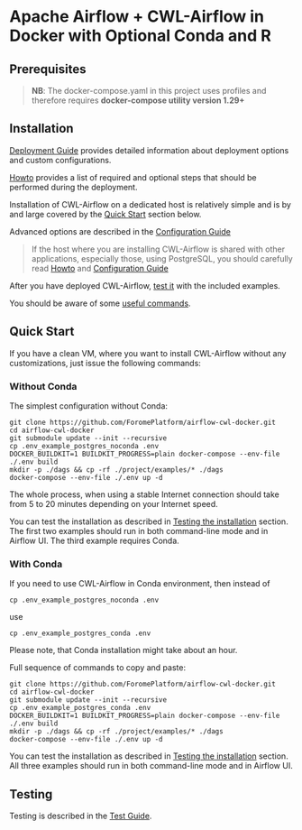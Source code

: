 # Apache Airflow + CWL-Airflow in Docker with Optional Conda and R

## Prerequisites 

>**NB**: The docker-compose.yaml in this project uses profiles and therefore
> requires **docker-compose utility version 1.29+**
                    
## Installation

[Deployment Guide](docs/Guide.md) provides detailed information about
deployment options and custom configurations.

[Howto](docs/Howto.md) provides a list of required and optional steps
that should be performed during the deployment.  

Installation of CWL-Airflow on a dedicated host is relatively simple and 
is by and large covered by the [Quick Start](#quick-start) section below.

Advanced options are described in the 
[Configuration Guide](docs/Configuration.md)

> If the host where you are installing CWL-Airflow is shared with other 
> applications, especially those, using PostgreSQL, you should carefully read 
> [Howto](docs/Howto.md) and [Configuration Guide](docs/Configuration.md)
 
After you have deployed CWL-Airflow, 
[test it](docs/Testing.md) 
with the included examples.
                         
You should be aware of some [useful commands](docs/UsefulCommands.md).


## Quick Start

If you have a clean VM, where you want to install CWL-Airflow 
without any customizations, just issue the following commands:

### Without Conda
The simplest configuration without Conda:

    git clone https://github.com/ForomePlatform/airflow-cwl-docker.git
    cd airflow-cwl-docker
    git submodule update --init --recursive
    cp .env_example_postgres_noconda .env
    DOCKER_BUILDKIT=1 BUILDKIT_PROGRESS=plain docker-compose --env-file ./.env build
    mkdir -p ./dags && cp -rf ./project/examples/* ./dags
    docker-compose --env-file ./.env up -d
    
                                                  
The whole process, when using a stable Internet
connection should take from 5 to 20 minutes depending on your 
Internet speed.
                 
You can test the installation as described in 
[Testing the installation](#testing-the-installation) section. The first two 
examples should run in both command-line mode and in Airflow UI. 
The third example requires Conda.

### With Conda
If you need to use CWL-Airflow in Conda environment, then instead of 

    cp .env_example_postgres_noconda .env
use

    cp .env_example_postgres_conda .env
                                         
Please note, that Conda installation might take about an hour.

Full sequence of commands to copy and paste:

    git clone https://github.com/ForomePlatform/airflow-cwl-docker.git
    cd airflow-cwl-docker
    git submodule update --init --recursive
    cp .env_example_postgres_conda .env
    DOCKER_BUILDKIT=1 BUILDKIT_PROGRESS=plain docker-compose --env-file ./.env build
    mkdir -p ./dags && cp -rf ./project/examples/* ./dags
    docker-compose --env-file ./.env up -d

You can test the installation as described in 
[Testing the installation](#testing-the-installation) section. All three 
examples should run in both command-line mode and in Airflow UI.

## Testing 

Testing is described in the [Test Guide](docs/Testing.md).
